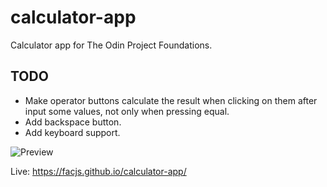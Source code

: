 # calculator-app

Calculator app for The Odin Project Foundations.

## TODO

-   Make operator buttons calculate the result when clicking on them after input some values, not only when pressing equal.
-   Add backspace button.
-   Add keyboard support.

![Preview](https://i.imgur.com/EaIMl6N.png)

Live: https://facjs.github.io/calculator-app/
